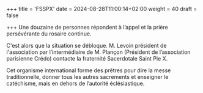 +++
title = 'FSSPX'
date = 2024-08-28T11:00:14+02:00
weight = 40
draft = false

+++
Une douzaine de personnes répondent à l’appel et la prière persévérante du rosaire continue.

C'est alors que la situation se débloque. M. Levoin président de l'association par l’intermédiaire de M. Plançon (Président de l’association parisienne Crédo) contacte la fraternité Sacerdotale Saint Pie X.

Cet organisme international forme des prêtres pour dire la messe traditionnelle, donner tous les autres sacrements et enseigner le catéchisme, mais en dehors de l’autorité éclésiastique. 



 